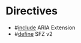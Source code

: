 ---
---
# Directives

- \#[include](/directives/include) ARIA Extension
- \#[define](/directives/define) SFZ v2
